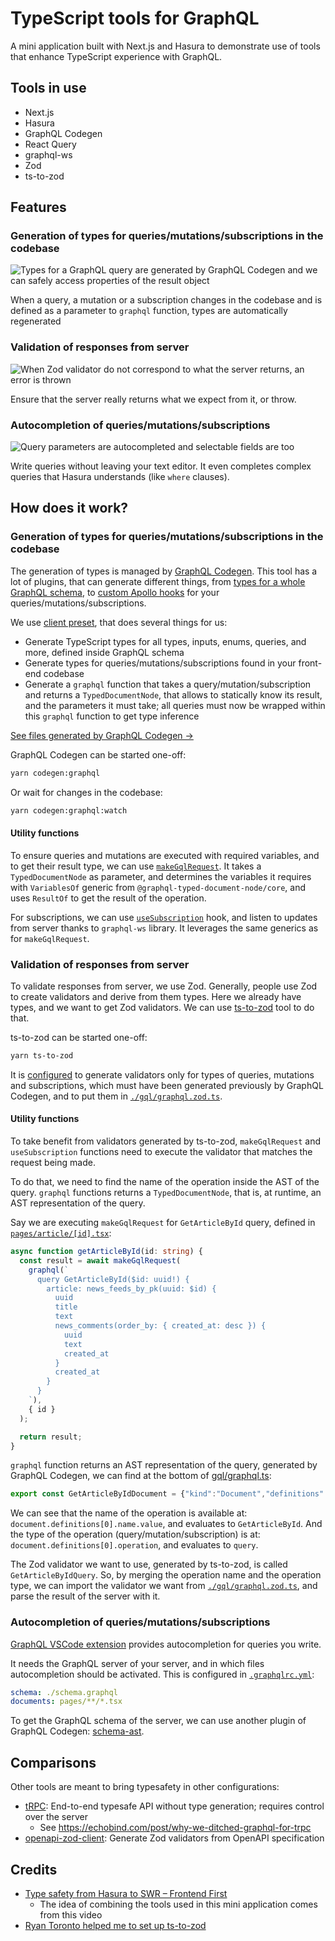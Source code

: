 # TypeScript tools for GraphQL

A mini application built with Next.js and Hasura to demonstrate use of tools that enhance TypeScript experience with GraphQL.

## Tools in use

- Next.js
- Hasura
- GraphQL Codegen
- React Query
- graphql-ws
- Zod
- ts-to-zod

## Features

### Generation of types for queries/mutations/subscriptions in the codebase

![Types for a GraphQL query are generated by GraphQL Codegen and we can safely access properties of the result object](./assets/CleanShot%202022-11-23%20at%2019.47.16.gif)

When a query, a mutation or a subscription changes in the codebase and is defined as a parameter to `graphql` function, types are automatically regenerated

### Validation of responses from server

![When Zod validator do not correspond to what the server returns, an error is thrown](./assets/CleanShot%202022-11-23%20at%2020.11.21.gif)

Ensure that the server really returns what we expect from it, or throw.

### Autocompletion of queries/mutations/subscriptions

![Query parameters are autocompleted and selectable fields are too](./assets/CleanShot%202022-11-23%20at%2022.39.59.gif)

Write queries without leaving your text editor. It even completes complex queries that Hasura understands (like `where` clauses).

## How does it work?

### Generation of types for queries/mutations/subscriptions in the codebase

The generation of types is managed by [GraphQL Codegen](https://the-guild.dev/graphql/codegen). This tool has a lot of plugins, that can generate different things, from [types for a whole GraphQL schema](https://the-guild.dev/graphql/codegen/plugins/typescript/typescript), to [custom Apollo hooks](https://the-guild.dev/graphql/codegen/plugins/typescript/typescript-react-apollo) for your queries/mutations/subscriptions.

We use [client preset](https://the-guild.dev/graphql/codegen/docs/guides/react-vue), that does several things for us:

- Generate TypeScript types for all types, inputs, enums, queries, and more, defined inside GraphQL schema
- Generate types for queries/mutations/subscriptions found in your front-end codebase
- Generate a `graphql` function that takes a query/mutation/subscription and returns a `TypedDocumentNode`, that allows to statically know its result, and the parameters it must take; all queries must now be wrapped within this `graphql` function to get type inference

[See files generated by GraphQL Codegen →](./gql/)

GraphQL Codegen can be started one-off:

```bash
yarn codegen:graphql
```

Or wait for changes in the codebase:

```bash
yarn codegen:graphql:watch
```

#### Utility functions

To ensure queries and mutations are executed with required variables, and to get their result type, we can use [`makeGqlRequest`](./utils/request.ts). It takes a `TypedDocumentNode` as parameter, and determines the variables it requires with `VariablesOf` generic from `@graphql-typed-document-node/core`, and uses `ResultOf` to get the result of the operation.

For subscriptions, we can use [`useSubscription`](./utils/useSubscription.ts) hook, and listen to updates from server thanks to `graphql-ws` library. It leverages the same generics as for `makeGqlRequest`.

### Validation of responses from server

To validate responses from server, we use Zod. Generally, people use Zod to create validators and derive from them types. Here we already have types, and we want to get Zod validators. We can use [ts-to-zod](https://github.com/fabien0102/ts-to-zod) tool to do that.

ts-to-zod can be started one-off:

```bash
yarn ts-to-zod
```

It is [configured](./ts-to-zod.config.js) to generate validators only for types of queries, mutations and subscriptions, which must have been generated previously by GraphQL Codegen, and to put them in [`./gql/graphql.zod.ts`](`./gql/graphql.zod.ts`).

#### Utility functions

To take benefit from validators generated by ts-to-zod, `makeGqlRequest` and `useSubscription` functions need to execute the validator that matches the request being made.

To do that, we need to find the name of the operation inside the AST of the query. `graphql` functions returns a `TypedDocumentNode`, that is, at runtime, an AST representation of the query.

Say we are executing `makeGqlRequest` for `GetArticleById` query, defined in [`pages/article/[id].tsx`](./pages/article/[id].tsx):

```ts
async function getArticleById(id: string) {
  const result = await makeGqlRequest(
    graphql(`
      query GetArticleById($id: uuid!) {
        article: news_feeds_by_pk(uuid: $id) {
          uuid
          title
          text
          news_comments(order_by: { created_at: desc }) {
            uuid
            text
            created_at
          }
          created_at
        }
      }
    `),
    { id }
  );

  return result;
}
```

`graphql` function returns an AST representation of the query, generated by GraphQL Codegen, we can find at the bottom of [gql/graphql.ts](./gql/graphql.ts):

```ts
export const GetArticleByIdDocument = {"kind":"Document","definitions":[{"kind":"OperationDefinition","operation":"query","name":{"kind":"Name","value":"GetArticleById"},"variableDefinitions":[{"kind":"VariableDefinition","variable":{"kind":"Variable","name":{"kind":"Name","value":"id"}},"type":{"kind":"NonNullType","type":{"kind":"NamedType","name":{"kind":"Name","value":"uuid"}}}}],"selectionSet":{"kind":"SelectionSet","selections":[{"kind":"Field","alias":{"kind":"Name","value":"article"},"name":{"kind":"Name","value":"news_feeds_by_pk"},"arguments":[{"kind":"Argument","name":{"kind":"Name","value":"uuid"},"value":{"kind":"Variable","name":{"kind":"Name","value":"id"}}}],"selectionSet":{"kind":"SelectionSet","selections":[{"kind":"Field","name":{"kind":"Name","value":"uuid"}},{"kind":"Field","name":{"kind":"Name","value":"title"}},{"kind":"Field","name":{"kind":"Name","value":"text"}},{"kind":"Field","name":{"kind":"Name","value":"news_comments"},"arguments":[{"kind":"Argument","name":{"kind":"Name","value":"order_by"},"value":{"kind":"ObjectValue","fields":[{"kind":"ObjectField","name":{"kind":"Name","value":"created_at"},"value":{"kind":"EnumValue","value":"desc"}}]}}],"selectionSet":{"kind":"SelectionSet","selections":[{"kind":"Field","name":{"kind":"Name","value":"uuid"}},{"kind":"Field","name":{"kind":"Name","value":"text"}},{"kind":"Field","name":{"kind":"Name","value":"created_at"}}]}},{"kind":"Field","name":{"kind":"Name","value":"created_at"}}]}}]}}]} as unknown as DocumentNode<GetArticleByIdQuery, GetArticleByIdQueryVariables>;
```

We can see that the name of the operation is available at: `document.definitions[0].name.value`, and evaluates to `GetArticleById`. And the type of the operation (query/mutation/subscription) is at: `document.definitions[0].operation`, and evaluates to `query`.

The Zod validator we want to use, generated by ts-to-zod, is called `GetArticleByIdQuery`. So, by merging the operation name and the operation type, we can import the validator we want from [`./gql/graphql.zod.ts`](`./gql/graphql.zod.ts`), and parse the result of the server with it.

### Autocompletion of queries/mutations/subscriptions

[GraphQL VSCode extension](https://marketplace.visualstudio.com/items?itemName=GraphQL.vscode-graphql) provides autocompletion for queries you write.

It needs the GraphQL server of your server, and in which files autocompletion should be activated. This is configured in [`.graphqlrc.yml`](./.graphqlrc.yml):

```yml
schema: ./schema.graphql
documents: pages/**/*.tsx
```

To get the GraphQL schema of the server, we can use another plugin of GraphQL Codegen: [schema-ast](https://the-guild.dev/graphql/codegen/plugins/other/schema-ast).

## Comparisons

Other tools are meant to bring typesafety in other configurations:

- [tRPC](https://trpc.io/): End-to-end typesafe API without type generation; requires control over the server
  - See https://echobind.com/post/why-we-ditched-graphql-for-trpc
- [openapi-zod-client](https://github.com/astahmer/openapi-zod-client): Generate Zod validators from OpenAPI specification

## Credits

- [Type safety from Hasura to SWR – Frontend First](https://youtu.be/7P-hyypnllg)
  - The idea of combining the tools used in this mini application comes from this video
- [Ryan Toronto helped me to set up ts-to-zod](https://twitter.com/ryantotweets/status/1590744881969844236)
